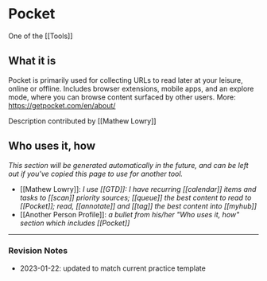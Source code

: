 # Pocket 

One of the [[Tools]]

## What it is
Pocket is primarily used for collecting URLs to read later at your leisure, online or offline. Includes browser extensions, mobile apps, and an explore mode, where you can browse content surfaced by other users. 
More: https://getpocket.com/en/about/

Description contributed by [[Mathew Lowry]]

## Who uses it, how

_This section will be generated automatically in the future, and can be left out if you've copied this page to use for another tool._

* [[Mathew Lowry]]: *I use [[GTD]]: I have recurring [[calendar]] items and tasks to [[scan]] priority sources; [[queue]] the best content to read to [[Pocket]]; read, [[annotate]] and [[tag]] the best content into [[myhub]]*
* [[Another Person Profile]]:  *a bullet from his/her "Who uses it, how" section which includes [[Pocket]]* 


---

### Revision Notes

* 2023-01-22: updated to match current practice template